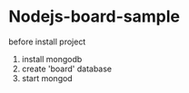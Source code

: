 # Nodejs-board-sample

before install project

1. install mongodb
2. create 'board' database
3. start mongod
